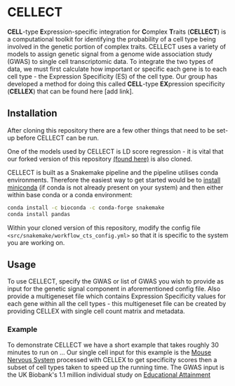 # CELLECT

**CELL**-type **E**xpression-specific integration for **C**omplex **T**raits (**CELLECT**) is a computational toolkit for identifying the probability of a cell type being involved in the genetic portion of complex traits. CELLECT uses a variety of models to assign genetic signal from a genome wide association study (GWAS) to single cell transcriptomic data. To integrate the two types of data, we must first calculate how important or specific each gene is to each cell type - the Expression Specificity (ES) of the cell type. Our group has developed a method for doing this called **CELL**-type **EX**pression specificity (**CELLEX**) that can be found here [add link].



## Installation

After cloning this repository there are a few other things that need to be set-up before CELLECT can be run.


One of the models used by CELLECT is LD score regression - it is vital that our forked version of this repository [(found here)](https://github.com/pascaltimshel/ldsc) is also cloned.

CELLECT is built as a Snakemake pipeline and the pipeline utilises conda environments. Therefore the easiest way to get started would be to [install miniconda](https://conda.io/projects/conda/en/latest/user-guide/install/index.html) (if conda is not already present on your system) and then either within base conda or a conda environment:
```bash
conda install -c bioconda -c conda-forge snakemake
conda install pandas
```

Within your cloned version of this repository, modify the config file `<src/snakemake/workflow_cts_config.yml>` so that it is specific to the system you are working on.

## Usage

To use CELLECT, specify the GWAS or list of GWAS you wish to provide as input for the genetic signal component in aforementioned config file. 
Also provide a multigeneset file which contains Expression Specificity values for each gene within all the cell types - this multigeneset file can be created by providing CELLEX with single cell count matrix and metadata.



### Example

To demonstrate CELLECT we have a short example that takes roughly 30 minutes to run on ... Our single cell input for this example is the [Mouse Nervous System](https://www.sciencedirect.com/science/article/pii/S009286741830789X) processed with CELLEX to get specificity scores then a subset of cell types taken to speed up the running time. The GWAS input is the UK Biobank's 1.1 million individual study on [Educational Attainment](https://www.nature.com/articles/s41588-018-0147-3)